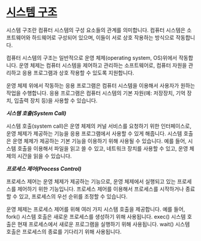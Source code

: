 # <u>시스템 구조</u>

시스템 구조란 컴퓨터 시스템의 구성 요소들의 관계를 의미합니다. 컴퓨터 시스템은 소프트웨어와 하드웨어로 구성되어 있으며, 이들이 서로 상호 작용하는 방식으로 작동합니다.

컴퓨터 시스템의 구조는 일반적으로 운영 체제(operating system, OS)위에서 작동합니다. 운영 체제는 컴퓨터 시스템을 제어하고 관리하는 소프트웨어로, 컴퓨터 자원을 관리하고 응용 프로그램과 상호 작용할 수 있도록 지원합니다.

운영 체제 위에서 작동하는 응용 프로그램은 컴퓨터 시스템을 이용해서 사용자가 원하는 작업을 수행합니다. 응용 프로그램은 컴퓨터 시스템의 기본 자원(예: 저장장치, 기억 장치, 입출력 장치 등)을 사용할 수 있습니다.
 
***시스템 호출(System Call)***

시스템 호출(system call)은 운영 체제의 커널 서비스를 요청하기 위한 인터페이스로, 운영 체제가 제공하는 기능을 응용 프로그램에서 사용할 수 있게 해줍니다. 시스템 호출은 운영 체제가 제공하는 기본 기능을 이용하기 위해 사용될 수 있습니다. 예를 들어, 시스템 호출을 이용해서 파일을 읽고 쓸 수 있고, 네트워크 장치를 사용할 수 있고, 운영 체제의 시간을 읽을 수 있습니다.

***프로세스 제어(Process Control)***

프로세스 제어는 운영 체제가 제공하는 기능으로, 운영 체제에서 실행되고 있는 프로세스를 제어하기 위한 기능입니다. 프로세스 제어를 이용해서 프로세스를 시작하거나 종료할 수 있고, 프로세스의 우선 순위를 조정할 수 있습니다.

운영 체제는 프로세스 제어를 위해 여러 가지 시스템 호출을 제공합니다. 예를 들어, fork() 시스템 호출은 새로운 프로세스를 생성하기 위해 사용됩니다. exec() 시스템 호출은 현재 프로세스에서 새로운 프로그램을 실행하기 위해 사용됩니다. wait() 시스템 호출은 프로세스의 종료를 기다리기 위해 사용됩니다.
